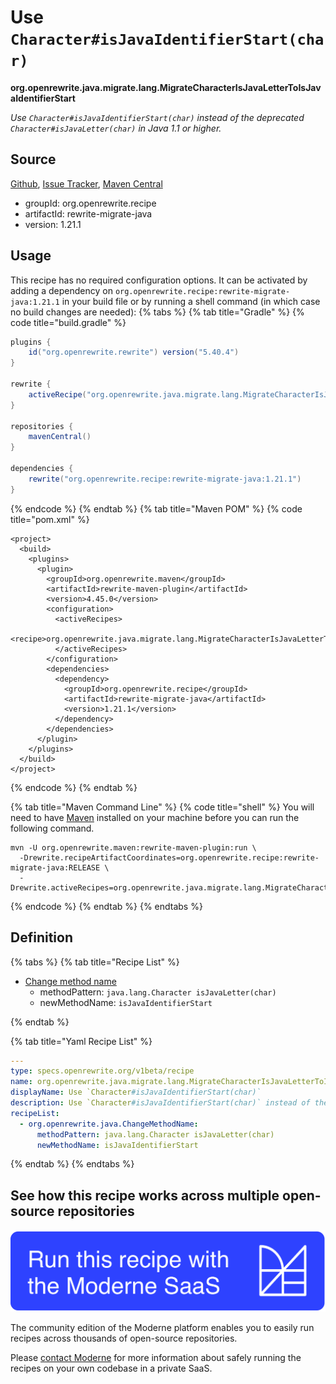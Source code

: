 # Use `Character#isJavaIdentifierStart(char)`

**org.openrewrite.java.migrate.lang.MigrateCharacterIsJavaLetterToIsJavaIdentifierStart**

_Use `Character#isJavaIdentifierStart(char)` instead of the deprecated `Character#isJavaLetter(char)` in Java 1.1 or higher._

## Source

[Github](https://github.com/openrewrite/rewrite-migrate-java/blob/main/src/main/resources/META-INF/rewrite/java-lang-apis.yml), [Issue Tracker](https://github.com/openrewrite/rewrite-migrate-java/issues), [Maven Central](https://central.sonatype.com/artifact/org.openrewrite.recipe/rewrite-migrate-java/1.21.1/jar)

* groupId: org.openrewrite.recipe
* artifactId: rewrite-migrate-java
* version: 1.21.1


## Usage

This recipe has no required configuration options. It can be activated by adding a dependency on `org.openrewrite.recipe:rewrite-migrate-java:1.21.1` in your build file or by running a shell command (in which case no build changes are needed): 
{% tabs %}
{% tab title="Gradle" %}
{% code title="build.gradle" %}
```groovy
plugins {
    id("org.openrewrite.rewrite") version("5.40.4")
}

rewrite {
    activeRecipe("org.openrewrite.java.migrate.lang.MigrateCharacterIsJavaLetterToIsJavaIdentifierStart")
}

repositories {
    mavenCentral()
}

dependencies {
    rewrite("org.openrewrite.recipe:rewrite-migrate-java:1.21.1")
}
```
{% endcode %}
{% endtab %}
{% tab title="Maven POM" %}
{% code title="pom.xml" %}
```markup
<project>
  <build>
    <plugins>
      <plugin>
        <groupId>org.openrewrite.maven</groupId>
        <artifactId>rewrite-maven-plugin</artifactId>
        <version>4.45.0</version>
        <configuration>
          <activeRecipes>
            <recipe>org.openrewrite.java.migrate.lang.MigrateCharacterIsJavaLetterToIsJavaIdentifierStart</recipe>
          </activeRecipes>
        </configuration>
        <dependencies>
          <dependency>
            <groupId>org.openrewrite.recipe</groupId>
            <artifactId>rewrite-migrate-java</artifactId>
            <version>1.21.1</version>
          </dependency>
        </dependencies>
      </plugin>
    </plugins>
  </build>
</project>
```
{% endcode %}
{% endtab %}

{% tab title="Maven Command Line" %}
{% code title="shell" %}
You will need to have [Maven](https://maven.apache.org/download.cgi) installed on your machine before you can run the following command.

```shell
mvn -U org.openrewrite.maven:rewrite-maven-plugin:run \
  -Drewrite.recipeArtifactCoordinates=org.openrewrite.recipe:rewrite-migrate-java:RELEASE \
  -Drewrite.activeRecipes=org.openrewrite.java.migrate.lang.MigrateCharacterIsJavaLetterToIsJavaIdentifierStart
```
{% endcode %}
{% endtab %}
{% endtabs %}

## Definition

{% tabs %}
{% tab title="Recipe List" %}
* [Change method name](../../../java/changemethodname.md)
  * methodPattern: `java.lang.Character isJavaLetter(char)`
  * newMethodName: `isJavaIdentifierStart`

{% endtab %}

{% tab title="Yaml Recipe List" %}
```yaml
---
type: specs.openrewrite.org/v1beta/recipe
name: org.openrewrite.java.migrate.lang.MigrateCharacterIsJavaLetterToIsJavaIdentifierStart
displayName: Use `Character#isJavaIdentifierStart(char)`
description: Use `Character#isJavaIdentifierStart(char)` instead of the deprecated `Character#isJavaLetter(char)` in Java 1.1 or higher.
recipeList:
  - org.openrewrite.java.ChangeMethodName:
      methodPattern: java.lang.Character isJavaLetter(char)
      newMethodName: isJavaIdentifierStart

```
{% endtab %}
{% endtabs %}

## See how this recipe works across multiple open-source repositories

[![Moderne Link Image](/.gitbook/assets/ModerneRecipeButton.png)](https://public.moderne.io/recipes/org.openrewrite.java.migrate.lang.MigrateCharacterIsJavaLetterToIsJavaIdentifierStart)

The community edition of the Moderne platform enables you to easily run recipes across thousands of open-source repositories.

Please [contact Moderne](https://moderne.io/product) for more information about safely running the recipes on your own codebase in a private SaaS.
